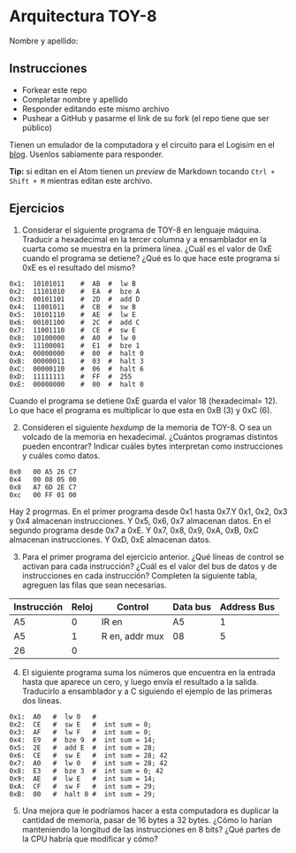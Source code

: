 # Arquitectura TOY-8

Nombre y apellido:

## Instrucciones

- Forkear este repo
- Completar nombre y apellido
- Responder editando este mismo archivo
- Pushear a GitHub y pasarme el link de su fork (el repo tiene que ser público)


Tienen un emulador de la computadora y el circuito para el Logisim en el [blog](https://la35.net/orga/emulador.html). Usenlos sabiamente para responder.

**Tip:** si editan en el Atom tienen un _preview_ de Markdown tocando `Ctrl + Shift + M` mientras editan este archivo.
## Ejercicios

1. Considerar el siguiente programa de TOY-8 en lenguaje máquina. Traducir a hexadecimal en la tercer columna y a ensamblador en la cuarta como se muestra en la primera línea. ¿Cuál es el valor de 0xE cuando el programa se detiene? ¿Qué es lo que hace este programa si 0xE es el resultado del mismo?

```
0x1:  10101011    #  AB  #  lw B
0x2:  11101010    #  EA  #  bze A
0x3:  00101101    #  2D  #  add D
0x4:  11001011    #  CB  #  sw B
0x5:  10101110    #  AE  #  lw E
0x6:  00101100    #  2C  #  add C
0x7:  11001110    #  CE  #  sw E
0x8:  10100000    #  A0  #  lw 0
0x9:  11100001    #  E1  #  bze 1
0xA:  00000000    #  00  #  halt 0
0xB:  00000011    #  03  #  halt 3
0xC:  00000110    #  06  #  halt 6
0xD:  11111111    #  FF  #  255
0xE:  00000000    #  00  #  halt 0
```
Cuando el programa se detiene 0xE guarda el valor 18 (hexadecimal= 12).
Lo que hace el programa es multiplicar lo que esta en 0xB (3) y 0xC (6). 


2. Consideren el siguiente _hexdump_ de la memoria de TOY-8. O sea un volcado de la memoria en hexadecimal. ¿Cuántos programas distintos pueden encontrar? Indicar cuáles bytes interpretan como instrucciones y cuáles como datos.

```
0x0   00 A5 26 C7   
0x4   00 08 05 00
0x8   A7 6D 2E C7
0xc   00 FF 01 00
```
Hay 2 progrmas.
En el primer programa desde 0x1 hasta 0x7.Y 0x1, 0x2, 0x3 y 0x4 almacenan instrucciones. Y 0x5, 0x6, 0x7 almacenan datos. 
En el segundo programa desde 0x7 a 0xE. Y 0x7, 0x8, 0x9, 0xA, 0xB, 0xC almacenan instrucciones. Y 0xD, 0xE almacenan datos.


3. Para el primer programa del ejercicio anterior. ¿Qué líneas de control se activan para cada instrucción? ¿Cuál es el valor del bus de datos y de instrucciones en cada instrucción? Completen la siguiente tabla, agreguen las filas que sean necesarias.

|Instrucción|Reloj|Control|Data bus|Address Bus|
|---|---|--------------|---|---|
|A5 |0  |IR en         |A5 |1  |
|A5 |1  |R en, addr mux|08 |5  |
|26 |0  |              |   |   |





4. El siguiente programa suma los números que encuentra en la entrada hasta que aparece un cero, y luego envía el resultado a la salida. Traducirlo a ensamblador y a C siguiendo el ejemplo de las primeras dos líneas.

```
0x1:  A0   #  lw 0   #
0x2:  CE   #  sw E   #  int sum = 0;
0x3:  AF   #  lw F   #  int sum = 0;
0x4:  E9   #  bze 9  #  int sum = 14;
0x5:  2E   #  add E  #  int sum = 28;
0x6:  CE   #  sw E   #  int sum = 28; 42
0x7:  A0   #  lw 0   #  int sum = 28; 42
0x8:  E3   #  bze 3  #  int sum = 0; 42 
0x9:  AE   #  lw E   #  int sum = 14;
0xA:  CF   #  sw F   #  int sum = 29;
0xB:  00   #  halt 0 #  int sum = 29;
```

5. Una mejora que le podríamos hacer a esta computadora es duplicar la cantidad de memoria, pasar de 16 bytes a 32 bytes. ¿Cómo lo harían manteniendo la longitud de las instrucciones en 8 bits? ¿Qué partes de la CPU habría que modificar y cómo?

